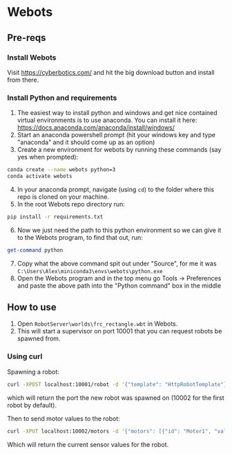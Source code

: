 # Webots

## Pre-reqs

### Install Webots

Visit https://cyberbotics.com/ and hit the big download button and install from there.

### Install Python and requirements

1. The easiest way to install python and windows and get nice contained virtual environments is to use anaconda. You can install it here: https://docs.anaconda.com/anaconda/install/windows/
2. Start an anaconda powershell prompt (hit your windows key and type "anaconda" and it should come up as an option)
3. Create a new environment for webots by running these commands (say yes when prompted):

```bash
conda create --name webots python=3
conda activate webots
```

4. In your anaconda prompt, navigate (using `cd`) to the folder where this repo is cloned on your machine.
5. In the root Webots repo directory run:

```bash
pip install -r requirements.txt
```

6. Now we just need the path to this python environment so we can give it to the Webots program, to find that out, run:

```powershell
get-command python
```

7. Copy what the above command spit out under "Source", for me it was `C:\Users\Alex\miniconda3\envs\webots\python.exe`
8. Open the Webots program and in the top menu go Tools -> Preferences and paste the above path into the "Python command" box in the middle

## How to use

1.  Open `RobotServer\worlds\frc_rectangle.wbt` in Webots.
2.  This will start a supervisor on port 10001 that you can request robots be spawned from.

### Using curl

Spawning a robot:

```bash
curl -XPOST localhost:10001/robot -d '{"template": "HttpRobotTemplate"}' --header "Content-Type: application/json"
```

which will return the port the new robot was spawned on (10002 for the first robot by default).

Then to send motor values to the robot:

```bash
curl -XPUT localhost:10002/motors -d '{"motors": [{"id": "Motor1", "val": 1.0}]}' --header "Content-Type: application/json"
```

Which will return the current sensor values for the robot.

